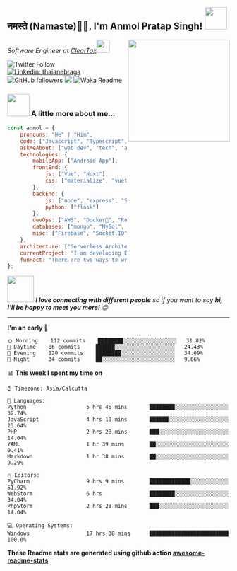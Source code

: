 <h2>नमस्ते (Namaste)🙏🏻, I'm Anmol Pratap Singh! <img src="https://media.giphy.com/media/12oufCB0MyZ1Go/giphy.gif" width="50"></h2>
<img align='right' src="https://media.giphy.com/media/M9gbBd9nbDrOTu1Mqx/giphy.gif" width="230">
<p><em>Software Engineer at <a href="http://www.cleartax.in">ClearTax</a><img src="https://media.giphy.com/media/WUlplcMpOCEmTGBtBW/giphy.gif" width="30"> 
</em></p>

![Twitter Follow](https://img.shields.io/twitter/follow/misteranmol?label=Follow)
[![Linkedin: thaianebraga](https://img.shields.io/badge/-anmol-blue?style=flat-square&logo=Linkedin&logoColor=white&link=https://www.linkedin.com/in/anmol-p-singh/)](https://www.linkedin.com/in/anmol-p-singh/)
![GitHub followers](https://img.shields.io/github/followers/anmol098?label=Follow&style=social)
![](https://visitor-badge.glitch.me/badge?page_id=anmol098.anmol098)
![Waka Readme](https://github.com/anmol098/anmol098/workflows/Waka%20Readme/badge.svg)

### <img src="https://media.giphy.com/media/VgCDAzcKvsR6OM0uWg/giphy.gif" width="50"> A little more about me...  

```javascript
const anmol = {
    pronouns: "He" | "Him",
    code: ["Javascript", "Typescript", "Python", "Java", "php"],
    askMeAbout: ["web dev", "tech", "app dev", "photography"],
    technologies: {
        mobileApp: ["Android App"],
        frontEnd: {
            js: ["Vue", "Nuxt"],
            css: ["materialize", "vuetify", "bootstrap"]
        },
        backEnd: {
            js: ["node", "express", "SuiteScript"],
            python: ["flask"]
        },
        devOps: ["AWS", "Docker🐳", "Route53", "Nginx"],
        databases: ["mongo", "MySql", "sqlite"],
        misc: ["Firebase", "Socket.IO", "selenium", "open-cv", "php", "SuiteApp"]
    },
    architecture: ["Serverless Architecture", "Progressive web applications", "Single page applications"],
    currentProject: "I am developing Extension for NetSuite using SuiteScript2.0",
    funFact: "There are two ways to write error-free programs; only the third one works"
};
```

<img src="https://media.giphy.com/media/LnQjpWaON8nhr21vNW/giphy.gif" width="60"> <em><b>I love connecting with different people</b> so if you want to say <b>hi, I'll be happy to meet you more!</b> 😊</em>

---
<!--START_SECTION:waka-->
**I'm an early 🐤** 

```text
🌞 Morning    112 commits    ████████░░░░░░░░░░░░░░░░░   31.82% 
🌆 Daytime    86 commits     ██████░░░░░░░░░░░░░░░░░░░   24.43% 
🌃 Evening    120 commits    ████████░░░░░░░░░░░░░░░░░   34.09% 
🌙 Night      34 commits     ██░░░░░░░░░░░░░░░░░░░░░░░   9.66%

```


📊 **This week I spent my time on** 

```text
⌚︎ Timezone: Asia/Calcutta

💬 Languages: 
Python                   5 hrs 46 mins       ████████░░░░░░░░░░░░░░░░░   32.74% 
JavaScript               4 hrs 10 mins       ██████░░░░░░░░░░░░░░░░░░░   23.64% 
PHP                      2 hrs 28 mins       ███░░░░░░░░░░░░░░░░░░░░░░   14.04% 
YAML                     1 hr 39 mins        ██░░░░░░░░░░░░░░░░░░░░░░░   9.41% 
Markdown                 1 hr 38 mins        ██░░░░░░░░░░░░░░░░░░░░░░░   9.29%

🔥 Editors: 
PyCharm                  9 hrs 9 mins        █████████████░░░░░░░░░░░░   51.92% 
WebStorm                 6 hrs               ████████░░░░░░░░░░░░░░░░░   34.04% 
PhpStorm                 2 hrs 28 mins       ███░░░░░░░░░░░░░░░░░░░░░░   14.04%

💻 Operating Systems: 
Windows                  17 hrs 38 mins      █████████████████████████   100.0%

```


<!--END_SECTION:waka-->

**These Readme stats are generated using github action [awesome-readme-stats](https://github.com/anmol098/waka-readme-stats)**
